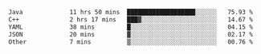 <!--START_SECTION:waka-->

```txt
Java             11 hrs 50 mins  ███████████████████░░░░░░   75.93 %
C++              2 hrs 17 mins   ███▓░░░░░░░░░░░░░░░░░░░░░   14.67 %
YAML             38 mins         █░░░░░░░░░░░░░░░░░░░░░░░░   04.15 %
JSON             20 mins         ▓░░░░░░░░░░░░░░░░░░░░░░░░   02.17 %
Other            7 mins          ▒░░░░░░░░░░░░░░░░░░░░░░░░   00.76 %
```

<!--END_SECTION:waka-->

